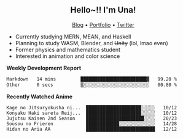 <h2 align="center">
  Hello~!! I'm Una!
</h2>

<p align="center">
  <a href="https://anarchy.website/">Blog</a> &bull;
  <a href="https://una-ada.github.io/">Portfolio</a> &bull;
  <a href="https://twitter.com/xn__z7x">Twitter</a>
</p>

- Currently studying MERN, MEAN, and Haskell
- Planning to study WASM, Blender, and ~~Unity~~ (lol, lmao even)
- Former physics and mathematics student
- Interested in animation and color science

**Weekly Development Report**

<!--START_SECTION:waka-->

```txt
Markdown   14 mins         ████████████████████████▓   99.20 %
Other      0 secs          ▒░░░░░░░░░░░░░░░░░░░░░░░░   00.80 %
```

<!--END_SECTION:waka-->

**Recently Watched Anime**

<!-- RECENT-ANIME:START -->

    Kage no Jitsuryokusha ni...  ████████████████████░░░░░   10/12
    Konyaku Haki sareta Reij...  ████████████████████░░░░░   10/12
    Jujutsu Kaisen 2nd Season    █████████████████████░░░░   20/23
    Sousou no Frieren            ████████████░░░░░░░░░░░░░   14/28
    Hidan no Aria AA             █████████████████████████   12/12
<!-- RECENT-ANIME:END -->
